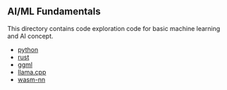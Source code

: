 ## AI/ML Fundamentals
This directory contains code exploration code for basic machine learning and
AI concept.

* [python](./python/README.md)
* [rust](./rust/README.md)
* [ggml](./ggml/README.md)
* [llama.cpp](./llama.cpp/README.md)
* [wasm-nn](./wasm/wasi-nn-example/README.md)
